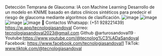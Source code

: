 
Detección Temprana de Glaucoma: IA con Machine Learning
Desarrollo de un modelo en KNIME basado en datos clínicos sintéticos para predecir el riesgo de glaucoma mediante algoritmos de clasificación.
![image](https://github.com/user-attachments/assets/195f593b-af57-4135-84ca-a9f7938ff662)
![image](https://github.com/user-attachments/assets/1fc3ea3d-dde8-40b1-aa04-20207e67f6d7)
![image](https://github.com/user-attachments/assets/7ce5ade5-54e3-42ce-b779-0b7046dacfa8)
![image](https://github.com/user-attachments/assets/cd61fd9d-91a2-40b0-ac1f-2d557531f577)
📝 Contactos Whatsapp: (+51 928221439) https://w.app/tecnologiasandoval Correo: tecnologiasandoval2023@gmail.com Github @arturosandoval19 ·
Youtube:https://www.youtube.com/@tecnolog%C3%ADaSandoval Facebook: https://www.facebook.com/tecnologiasandoval1 TikTok: www.tiktok.com/@tecnologiasandoval
